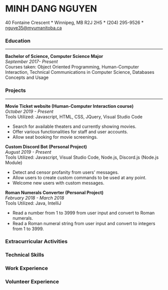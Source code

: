 # MINH DANG NGUYEN  
40 Fontaine Crescent * Winnipeg, MB R2J 2H5 * (204) 295-9526 * nguye35@myumanitoba.ca  

### Education  
---
**Bachelor of Science, Computer Science Major**  
_September 2017- Present_  
Courses taken: Object Oriented Programming, Human-Computer Interaction, Technical Communications in Computer Science, Databases Concepts and Usage

### Projects
---
**Movie Ticket website (Human-Computer Interaction course)**  
_October 2019 - Present_  
Tools Utilized: Javascript, HTML, CSS, JQuery, Visual Studio Code  

* Search for available theaters and currently showing movies.   
* Offer various functionalities for staff and user accounts.
* Allow seat booking for movie screenings.

**Custom Discord Bot (Personal Project)**  
_August 2019 - Present_  
Tools Utilized: Javascript, Visual Studio Code, Node.js, Discord.js (Node.js Module)  

* Detect and censor profanity from users' messages.
* Allow users to create custom commands to be used at any point.
* Welcome new users with custom messages.

**Roman Numerals Converter (Personal Project)**  
_February 2018 - March 2018_  
Tools Utilized: Java, IntelliJ

* Read a number from 1 to 3999 from user input and convert to Roman numerals.
* Read a Roman numeral string from user input and convert to integers from 1 to 3999.

### Extracurricular Activities


### Technical Skills


### Work Experience


### Volunteer Experience
